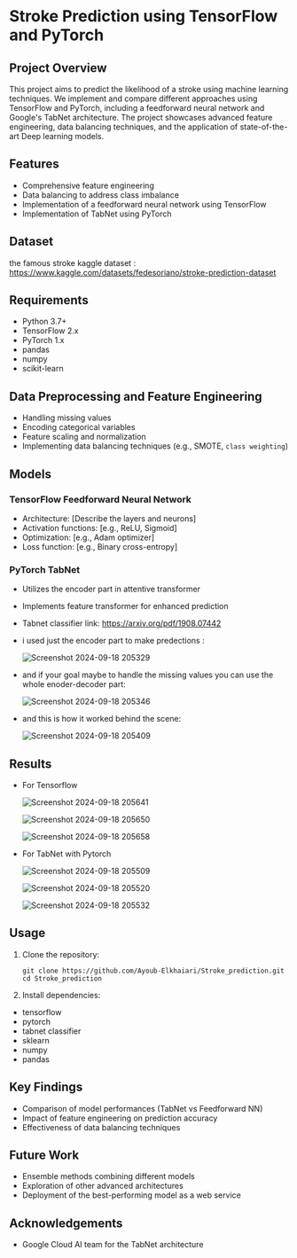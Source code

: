 # Stroke Prediction using TensorFlow and PyTorch

## Project Overview
This project aims to predict the likelihood of a stroke using machine learning techniques. We implement and compare different approaches using TensorFlow and PyTorch, including a feedforward neural network and Google's TabNet architecture. The project showcases advanced feature engineering, data balancing techniques, and the application of state-of-the-art Deep learning models.

## Features
- Comprehensive feature engineering
- Data balancing to address class imbalance
- Implementation of a feedforward neural network using TensorFlow
- Implementation of TabNet using PyTorch


## Dataset
the famous stroke kaggle dataset : https://www.kaggle.com/datasets/fedesoriano/stroke-prediction-dataset

## Requirements
- Python 3.7+
- TensorFlow 2.x
- PyTorch 1.x
- pandas
- numpy
- scikit-learn




## Data Preprocessing and Feature Engineering
- Handling missing values
- Encoding categorical variables
- Feature scaling and normalization
- Implementing data balancing techniques (e.g., SMOTE, `class weighting`)

## Models

### TensorFlow Feedforward Neural Network
- Architecture: [Describe the layers and neurons]
- Activation functions: [e.g., ReLU, Sigmoid]
- Optimization: [e.g., Adam optimizer]
- Loss function: [e.g., Binary cross-entropy]

### PyTorch TabNet
- Utilizes the encoder part in attentive transformer
- Implements feature transformer for enhanced prediction
- Tabnet classifier link: https://arxiv.org/pdf/1908.07442
- i used just the encoder part to make predections :
  
  ![Screenshot 2024-09-18 205329](https://github.com/user-attachments/assets/7ca654e6-9b2b-4520-b9a0-3dbe8a3cb856)

- and if your goal maybe to handle the missing values you can use the whole enoder-decoder part:
  
  ![Screenshot 2024-09-18 205346](https://github.com/user-attachments/assets/16c4130d-7365-4669-a09c-c3c1196f87d5)

- and this is how it worked behind the scene:
  
  ![Screenshot 2024-09-18 205409](https://github.com/user-attachments/assets/d63df7e3-6261-4ff7-83f9-e4ebe7590312)

  

## Results
- For Tensorflow

  ![Screenshot 2024-09-18 205641](https://github.com/user-attachments/assets/7686dabf-7c18-42e1-a478-0d4948cd45ae)
  
  ![Screenshot 2024-09-18 205650](https://github.com/user-attachments/assets/74c031d8-01c3-4181-af45-4267ae9c8b9f)
  
  ![Screenshot 2024-09-18 205658](https://github.com/user-attachments/assets/95d682df-b257-4322-aa9a-a3603c11972a)

- For TabNet with Pytorch
  
  ![Screenshot 2024-09-18 205509](https://github.com/user-attachments/assets/d00dc7ca-0ac3-4437-89b3-44ccf49ed945)
  
  ![Screenshot 2024-09-18 205520](https://github.com/user-attachments/assets/05585c1a-cec0-4661-9290-c87e48bee70c)
  
  ![Screenshot 2024-09-18 205532](https://github.com/user-attachments/assets/6f0a89d0-7ce2-48d6-ac3e-2e3b01c64b7f)

## Usage
1. Clone the repository:
   ```
   git clone https://github.com/Ayoub-Elkhaiari/Stroke_prediction.git
   cd Stroke_prediction
   ```

2. Install dependencies:
  - tensorflow
  - pytorch
  - tabnet classifier
  - sklearn
  - numpy
  - pandas



## Key Findings
- Comparison of model performances (TabNet vs Feedforward NN)
- Impact of feature engineering on prediction accuracy
- Effectiveness of data balancing techniques

## Future Work
- Ensemble methods combining different models
- Exploration of other advanced architectures
- Deployment of the best-performing model as a web service


## Acknowledgements
- Google Cloud AI team for the TabNet architecture


